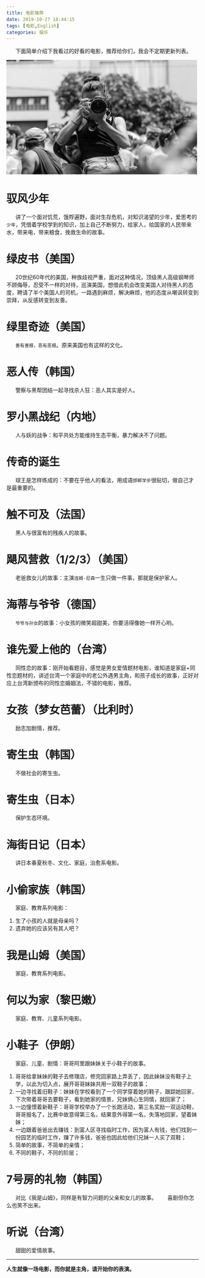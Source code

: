 ```yaml
---
title: 电影推荐
date: 2019-10-27 18:44:15
tags: [电影,English]
categories: 娱乐
---
```


&nbsp;&nbsp;&nbsp;&nbsp;&nbsp;&nbsp;下面简单介绍下我看过的好看的电影，推荐给你们，我会不定期更新列表。

<img src="电影推荐/your_show_time.jpeg" width="500" height="300"/>

<!-- more -->

# 驭风少年
&nbsp;&nbsp;&nbsp;&nbsp;&nbsp;&nbsp;讲了一个面对饥荒，饿殍遍野，面对生存危机，对知识渴望的少年，爱思考的`少年`，凭借着学校学到的知识，加上自己不断努力，给家人，给国家的人民带来水，带来电，带来粮食，挽救生命的故事。

# 绿皮书（美国）
&nbsp;&nbsp;&nbsp;&nbsp;&nbsp;&nbsp;20世纪60年代的美国，种族歧视严重，面对这种情况，顶级黑人高级钢琴师不顾侮辱，忍受不一样的对待，巡演美国，想借此机会改变美国人对待黑人的态度，聘请了半个美国人的司机，一路遇到麻烦，解决麻烦，他的态度从嘲讽转变到崇拜，从反感转变到友善。

# 绿里奇迹（美国）
&nbsp;&nbsp;&nbsp;&nbsp;&nbsp;&nbsp;`善有善报，恶有恶报`。原来美国也有这样的文化。

# 恶人传（韩国）
&nbsp;&nbsp;&nbsp;&nbsp;&nbsp;&nbsp;警察与黑帮团结一起寻找杀人狂：恶人其实是好人。

# 罗小黑战纪（内地）
&nbsp;&nbsp;&nbsp;&nbsp;&nbsp;&nbsp;人与妖的战争：和平共处方能维持生态平衡，暴力解决不了问题。

# 传奇的诞生
&nbsp;&nbsp;&nbsp;&nbsp;&nbsp;&nbsp;球王是怎样练成的：不要在乎他人的看法，用成语`邯郸学步`很贴切，做自己才是最重要的。

# 触不可及（法国）
&nbsp;&nbsp;&nbsp;&nbsp;&nbsp;&nbsp;黑人与很富有的残疾人的故事。

# 飓风营救（1/2/3）（美国）
&nbsp;&nbsp;&nbsp;&nbsp;&nbsp;&nbsp;老爸救女儿的故事：主演`连姆·尼森`一生只做一件事，那就是保护家人。

# 海蒂与爷爷（德国）
&nbsp;&nbsp;&nbsp;&nbsp;&nbsp;&nbsp;`爷爷与孙女`的故事：小女孩的微笑超甜美，你要活得像她一样开心哟。

# 谁先爱上他的（台湾）
&nbsp;&nbsp;&nbsp;&nbsp;&nbsp;&nbsp;同性恋的故事：刚开始看题目，感觉是男女爱情题材电影，谁知道是家庭+同性恋题材的，讲述台湾一个家庭中的老公外遇男主角，和孩子成长的故事，正好对应上台湾新颁布的同性恋婚姻法，不错的电影，推荐。

# 女孩（梦女芭蕾）（比利时）
&nbsp;&nbsp;&nbsp;&nbsp;&nbsp;&nbsp;励志加剧情，推荐。

# 寄生虫（韩国）
&nbsp;&nbsp;&nbsp;&nbsp;&nbsp;&nbsp;不做社会的寄生虫。

# 寄生虫（日本）
&nbsp;&nbsp;&nbsp;&nbsp;&nbsp;&nbsp;保护生态环境。

# 海街日记（日本）
&nbsp;&nbsp;&nbsp;&nbsp;&nbsp;&nbsp;讲日本春夏秋冬、文化、家庭，治愈系电影。

# 小偷家族（韩国）
&nbsp;&nbsp;&nbsp;&nbsp;&nbsp;&nbsp;家庭、教育系列电影：
1. 生了小孩的人就是母亲吗？
2. 遗弃她的应该另有其人吧？

# 我是山姆（美国）
&nbsp;&nbsp;&nbsp;&nbsp;&nbsp;&nbsp;家庭、教育系列电影。

# 何以为家（黎巴嫩）
&nbsp;&nbsp;&nbsp;&nbsp;&nbsp;&nbsp;家庭、教育、儿童系列电影。

# 小鞋子（伊朗）
&nbsp;&nbsp;&nbsp;&nbsp;&nbsp;&nbsp;家庭、儿童、剧情：哥哥阿里跟妹妹关于小鞋子的故事。
1. 哥哥给拿妹妹的鞋子去修理店，修完回家路上弄丢了，因此妹妹没有鞋子上学，以此为切入点，展开哥哥妹妹共用一双鞋子的故事；
2. 一边寻找着旧鞋子：妹妹在学校看到了一个同学穿着她的鞋子，跟踪她回家，下次带着哥哥去要鞋子，看到她家的情景，兄妹俩心生同情，就回家了；
3. 一边憧憬着新鞋子：哥哥学校举办了一个长跑活动，第三名奖励一双运动鞋，哥哥报名了，比赛中故意得第三名，结果意外得第一名，失落地回家，望着妹妹；
4. 一边跟着爸爸出去赚钱：到富人区寻找临时工作，因为富人有钱，他们找到一份园艺的临时工作，赚了许多钱，爸爸也因此给他们兄妹一人买了双鞋；
5. 简单的故事，不简单的亲情；
6. 不同的鞋子，不同的阶层；

# 7号房的礼物（韩国）
&nbsp;&nbsp;&nbsp;&nbsp;&nbsp;&nbsp;对比《我是山姆》，同样是有智力问题的父亲和女儿的故事。
&nbsp;&nbsp;&nbsp;&nbsp;&nbsp;&nbsp;喜剧但你怎么也笑不出来。

# 听说（台湾）
&nbsp;&nbsp;&nbsp;&nbsp;&nbsp;&nbsp;甜甜的爱情故事。

- - -
<b>人生就像一场电影，而你就是主角，请开始你的表演。</b>
